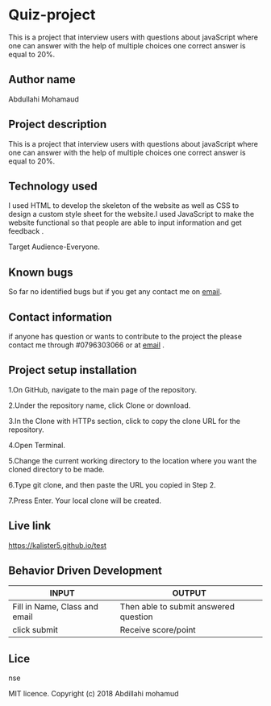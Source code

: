 # Quiz-project

This is a project that interview users with questions about javaScript where one can answer with the help of multiple choices one correct answer is equal to 20%.

## Author name

Abdullahi Mohamaud

## Project description

This is a project that interview users with questions about javaScript where one can answer with the help of multiple choices one correct answer is equal to 20%.

## Technology used

I used HTML to develop the skeleton of the website as well as CSS to design a custom style sheet for the website.I used JavaScript to make the website functional so that people are able to input information and get feedback .

Target Audience-Everyone.

## Known bugs

So far no identified bugs but if you get any contact me on [email](zainkalister@gmail.com).

## Contact information

if anyone has question or wants to contribute to the project the please contact me through #0796303066 or at [email](zainkalister@gmail.com) .

## Project setup installation

1.On GitHub, navigate to the main page of the repository.

2.Under the repository name, click Clone or download.

3.In the Clone with HTTPs section, click  to copy the clone URL for the repository.

4.Open Terminal.

5.Change the current working directory to the location where you want the cloned directory to be made.

6.Type git clone, and then paste the URL you copied in Step 2.

7.Press Enter. Your local clone will be created.

## Live link

<https://kalister5.github.io/test>

## Behavior Driven Development

|INPUT|OUTPUT|
|-----|------|
|Fill in Name, Class and email|Then able to submit answered question|
|click submit|Receive score/point|


## Lice










































































































































































































































































































































































































































































nse

MIT licence. Copyright (c) 2018 Abdillahi mohamud
